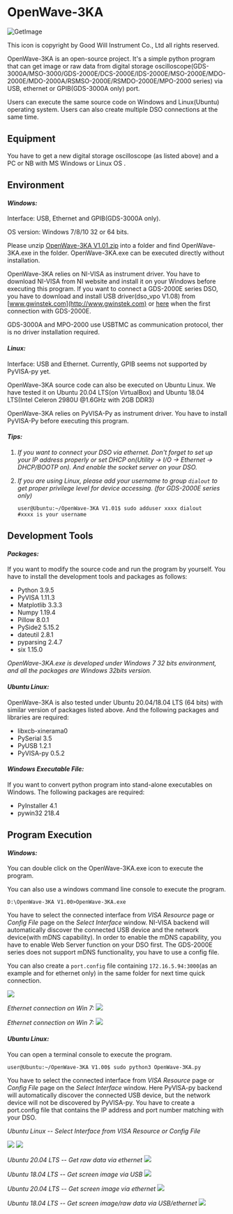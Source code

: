 # OpenWave-3KA

![GetImage](/image/OpenWave256x256.jpg)

This icon is copyright by Good Will Instrument Co., Ltd all rights reserved.



OpenWave-3KA is an open-source project. It's a simple python program that can get image or raw data from digital storage oscilloscope(GDS-3000A/MSO-3000/GDS-2000E/DCS-2000E/IDS-2000E/MSO-2000E/MDO-2000E/MDO-2000A/RSMSO-2000E/RSMDO-2000E/MPO-2000 series) via USB, ethernet or GPIB(GDS-3000A only) port.  

Users can execute the same source code on Windows and Linux(Ubuntu) operating system. Users can also create multiple DSO connections at the same time.


## Equipment
You have to get a new digital storage oscilloscope (as listed above) and a PC or NB with MS Windows or Linux OS .




## Environment

#### _Windows:_

Interface: USB, Ethernet and GPIB(GDS-3000A only).

OS version: Windows 7/8/10 32 or 64 bits. 

Please unzip [OpenWave-3KA V1.01.zip](/exe/OpenWave-3KA_V1.01.zip) into a folder and find OpenWave-3KA.exe in the folder. OpenWave-3KA.exe can be executed directly without installation.

OpenWave-3KA relies on NI-VISA as instrument driver. You have to download NI-VISA from NI website and install it on your Windows before executing this program. If you want to connect a GDS-2000E series DSO, you have to download and install USB driver(dso_vpo V1.08) from [www.gwinstek.com](http://www.gwinstek.com) or [here](/dso_vpo_v108.zip) when the first connection with GDS-2000E.

GDS-3000A and MPO-2000 use USBTMC as communication protocol, ther is no driver installation required.


#### _Linux:_

Interface: USB and Ethernet. Currently, GPIB seems not supported by PyVISA-py yet.

OpenWave-3KA source code can also be executed on Ubuntu Linux. We have tested it on Ubuntu 20.04 LTS(on VirtualBox) and Ubuntu 18.04 LTS(Intel Celeron 2980U @1.6GHz with 2GB DDR3)

OpenWave-3KA relies on PyVISA-Py as instrument driver. You have to install PyVISA-Py before executing this program.





#### _Tips:_

1.  *If you want to connect your DSO via ethernet. Don't forget to set up your IP address properly or set DHCP on(Utility -> I/O -> Ethernet -> DHCP/BOOTP on).  And enable the socket server on your DSO.*

2.  *If you are using Linux, please add your username to group ```dialout``` to get proper privilege level for device accessing. (for GDS-2000E series only)*
    ```
    user@Ubuntu:~/OpenWave-3KA V1.01$ sudo adduser xxxx dialout     #xxxx is your username
    ```



## Development Tools
#### _Packages:_
   If you want to modify the source code and run the program by yourself. You have to install the development tools and packages as follows:
   * Python 3.9.5
   * PyVISA 1.11.3
   * Matplotlib 3.3.3
   * Numpy 1.19.4
   * Pillow 8.0.1
   * PySide2 5.15.2
   * dateutil 2.8.1
   * pyparsing 2.4.7
   * six 1.15.0

 *OpenWave-3KA.exe is developed under Windows 7 32 bits environment, and all the packages are Windows 32bits version.*


#### _Ubuntu Linux:_
   OpenWave-3KA is also tested under Ubuntu 20.04/18.04 LTS (64 bits) with similar version of packages listed above.  And the following packages and libraries are required:
   * libxcb-xinerama0
   * PySerial 3.5
   * PyUSB 1.2.1
   * PyVISA-py 0.5.2

#### _Windows Executable File:_
   If you want to convert python program into stand-alone executables on Windows. The following packages are required:
   * PyInstaller 4.1
   * pywin32 218.4



   
## Program Execution

#### _Windows:_
You can double click on the OpenWave-3KA.exe icon to execute the program. 

You can also use a windows command line console to execute the program.
```
D:\OpenWave-3KA V1.00>OpenWave-3KA.exe
```

You have to select the connected interface from _VISA Resource_ page or _Config File_ page on the _Select Interface_ window. NI-VISA backend will automatically discover the connected USB device and the network device(with mDNS capability). In order to enable the mDNS capability, you have to enable Web Server function on your DSO first.  The GDS-2000E series does not support mDNS functionality, you have to use a config file.

You can also create a `port.config` file containing `172.16.5.94:3000`(as an example and for ethernet only) in the same folder for next time quick connection.



![](/image/Win7_Screenshot1.png)


_Ethernet connection on Win 7:_
![](/image/Win7_Screenshot2.png)


_Ethernet connection on Win 7:_
![](/image/Win7_Screenshot3.png)



#### _Ubuntu Linux:_
You can open a terminal console to execute the program.
```
user@Ubuntu:~/OpenWave-3KA V1.00$ sudo python3 OpenWave-3KA.py
```

You have to select the connected interface from _VISA Resource_ page or _Config File_ page on the _Select Interface_ window. Here PyVISA-py backend will automatically discover the connected USB device, but the network device will not be discovered by PyVISA-py. You have to create a port.config file that contains the IP address and port number matching with your DSO.



_Ubuntu Linux -- Select Interface from VISA Resource or Config File_

![](/image/Ubuntu18.04_1.png)           ![](/image/Ubuntu18.04_2.png)




_Ubuntu 20.04 LTS -- Get raw data via ethernet_
![](/image/Ubuntu20.04_1.png)


_Ubuntu 18.04 LTS -- Get screen image via USB_
![](/image/Ubuntu18.04_3.png)


_Ubuntu 20.04 LTS -- Get screen image via ethernet_
![](/image/Ubuntu20.04_2.png)


_Ubuntu 18.04 LTS -- Get screen image/raw data via USB/ethernet_
![](/image/Ubuntu18.04_4.png)


